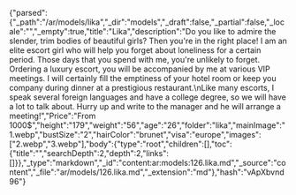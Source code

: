{"parsed":{"_path":"/ar/models/lika","_dir":"models","_draft":false,"_partial":false,"_locale":"","_empty":true,"title":"Lika","description":"Do you like to admire the slender, trim bodies of beautiful girls? Then you're  in the right place! I am an elite escort girl who will help you forget about loneliness for a certain period. Those days that you spend with me, you're unlikely to forget.  Ordering a luxury escort, you will be accompanied by me at various VIP meetings. I will certainly fill the emptiness of your hotel room or keep you company during dinner at a prestigious restaurant.\nLike many escorts, I speak several foreign languages and have a college degree, so we will have a lot to talk about. Hurry up and write to the manager and he will arrange a meeting!","Price":"From 1000$","height":"179","weight":"56","age":"26","folder":"lika","mainImage":"1.webp","bustSize":"2","hairColor":"brunet","visa":"europe","images":["2.webp","3.webp"],"body":{"type":"root","children":[],"toc":{"title":"","searchDepth":2,"depth":2,"links":[]}},"_type":"markdown","_id":"content:ar:models:126.lika.md","_source":"content","_file":"ar/models/126.lika.md","_extension":"md"},"hash":"vApXbvnd96"}